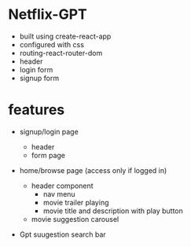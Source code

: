 # Netflix-GPT

- built using create-react-app
- configured with css
- routing-react-router-dom
- header
- login form
- signup form

# features

- signup/login page
  - header
  - form page
- home/browse page (access only if logged in)

  - header component
    - nav menu
    - movie trailer playing
    - movie title and description with play button
  - movie suggestion carousel

- Gpt suugestion search bar
